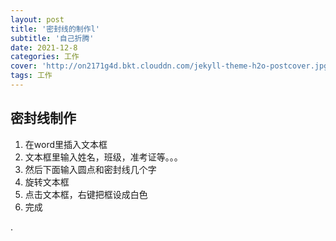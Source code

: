 ```yaml
---
layout: post
title: '密封线的制作l'
subtitle: '自己折腾'
date: 2021-12-8
categories: 工作
cover: 'http://on2171g4d.bkt.clouddn.com/jekyll-theme-h2o-postcover.jpg'
tags: 工作
---
```


## 密封线制作
1. 在word里插入文本框
2. 文本框里输入姓名，班级，准考证等。。。
3. 然后下面输入圆点和密封线几个字
4. 旋转文本框
5. 点击文本框，右键把框设成白色
6. 完成

.
